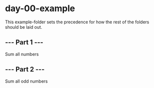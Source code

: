 # day-00-example

This example-folder sets the precedence for how the rest of the folders should be laid out.

## --- Part 1 ---

Sum all numbers

## --- Part 2 ---

Sum all odd numbers

